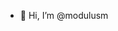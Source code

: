 - 👋 Hi, I’m @modulusm

<!---
modulusm/modulusm is a ✨ special ✨ repository because its `README.md` (this file) appears on your GitHub profile.
You can click the Preview link to take a look at your changes.
--->
